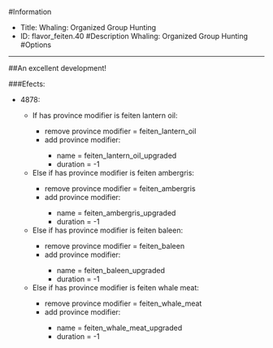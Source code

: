 #Information
 - Title: Whaling: Organized Group Hunting
 - ID: flavor_feiten.40
#Description
Whaling: Organized Group Hunting
#Options

___
##An excellent development!

###Efects:<ul><li>4878:</li><ul><li>If has province modifier is feiten lantern oil:</li><ul><li>remove province modifier = feiten_lantern_oil</li><li>add province modifier:</li><ul><li>name = feiten_lantern_oil_upgraded</li><li>duration = -1</li></ul></ul><li>Else if has province modifier is feiten ambergris:</li><ul><li>remove province modifier = feiten_ambergris</li><li>add province modifier:</li><ul><li>name = feiten_ambergris_upgraded</li><li>duration = -1</li></ul></ul><li>Else if has province modifier is feiten baleen:</li><ul><li>remove province modifier = feiten_baleen</li><li>add province modifier:</li><ul><li>name = feiten_baleen_upgraded</li><li>duration = -1</li></ul></ul><li>Else if has province modifier is feiten whale meat:</li><ul><li>remove province modifier = feiten_whale_meat</li><li>add province modifier:</li><ul><li>name = feiten_whale_meat_upgraded</li><li>duration = -1</li></ul></ul></ul></ul>
